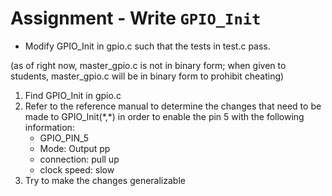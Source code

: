 # Assignment - Write `GPIO_Init`

- Modify GPIO_Init in gpio.c such that the tests in test.c pass.

(as of right now, master_gpio.c is not in binary form; when given to students, master_gpio.c will be in binary form to prohibit cheating)

1. Find GPIO_Init in gpio.c
2. Refer to the reference manual to determine the changes that need to be made to GPIO_Init(\*,\*) in order to enable the pin 5 with the following information:
   - GPIO_PIN_5
   - Mode: Output pp
   - connection: pull up
   - clock speed: slow
3. Try to make the changes generalizable
